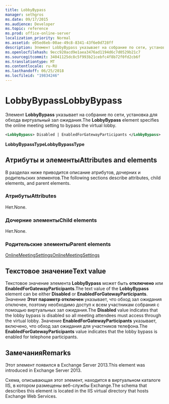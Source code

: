 ```yaml
---
title: LobbyBypass
manager: sethgros
ms.date: 09/17/2015
ms.audience: Developer
ms.topic: reference
ms.prod: office-online-server
localization_priority: Normal
ms.assetid: e05ed6eb-00ae-49c8-8341-43f6e0d728ff
description: Элемент LobbyBypass указывает на собрание по сети, установка для обхода виртуальный зал ожидания.
ms.openlocfilehash: 9ecc920acd9e1aea3476ad1194d6c7d0529b21c7
ms.sourcegitcommit: 34041125dc8c5f993b21cebfc4f8b72f0fd2cb6f
ms.translationtype: MT
ms.contentlocale: ru-RU
ms.lasthandoff: 06/25/2018
ms.locfileid: "19834246"
---
```

# <a name="lobbybypass"></a><span data-ttu-id="389e6-103">LobbyBypass</span><span class="sxs-lookup"><span data-stu-id="389e6-103">LobbyBypass</span></span>

<span data-ttu-id="389e6-104">Элемент **LobbyBypass** указывает на собрание по сети, установка для обхода виртуальный зал ожидания.</span><span class="sxs-lookup"><span data-stu-id="389e6-104">The **LobbyBypass** element specifies the online meeting setting to bypass the virtual lobby.</span></span> 
  
```XML
<LobbyBypass> Disabled | EnabledForGatewayParticipants </LobbyBypass>
```

 <span data-ttu-id="389e6-105">**LobbyBypassType**</span><span class="sxs-lookup"><span data-stu-id="389e6-105">**LobbyBypassType**</span></span>
## <a name="attributes-and-elements"></a><span data-ttu-id="389e6-106">Атрибуты и элементы</span><span class="sxs-lookup"><span data-stu-id="389e6-106">Attributes and elements</span></span>

<span data-ttu-id="389e6-107">В разделах ниже приводится описание атрибутов, дочерних и родительских элементов.</span><span class="sxs-lookup"><span data-stu-id="389e6-107">The following sections describe attributes, child elements, and parent elements.</span></span>
  
### <a name="attributes"></a><span data-ttu-id="389e6-108">Атрибуты</span><span class="sxs-lookup"><span data-stu-id="389e6-108">Attributes</span></span>

<span data-ttu-id="389e6-109">Нет.</span><span class="sxs-lookup"><span data-stu-id="389e6-109">None.</span></span>
  
### <a name="child-elements"></a><span data-ttu-id="389e6-110">Дочерние элементы</span><span class="sxs-lookup"><span data-stu-id="389e6-110">Child elements</span></span>

<span data-ttu-id="389e6-111">Нет.</span><span class="sxs-lookup"><span data-stu-id="389e6-111">None.</span></span>
  
### <a name="parent-elements"></a><span data-ttu-id="389e6-112">Родительские элементы</span><span class="sxs-lookup"><span data-stu-id="389e6-112">Parent elements</span></span>

[<span data-ttu-id="389e6-113">OnlineMeetingSettings</span><span class="sxs-lookup"><span data-stu-id="389e6-113">OnlineMeetingSettings</span></span>](onlinemeetingsettings.md)
  
## <a name="text-value"></a><span data-ttu-id="389e6-114">Текстовое значение</span><span class="sxs-lookup"><span data-stu-id="389e6-114">Text value</span></span>

<span data-ttu-id="389e6-115">Текстовое значение элемента **LobbyBypass** может быть **отключено** или **EnabledForGatewayParticipants**.</span><span class="sxs-lookup"><span data-stu-id="389e6-115">The text value of the **LobbyBypass** element can be either **Disabled** or **EnabledForGatewayParticipants**.</span></span> <span data-ttu-id="389e6-116">Значение **Этот параметр отключен** указывает, что обход зал ожидания отключен, поэтому необходимо доступ к всем участникам собрания с помощью виртуальных зал ожидания.</span><span class="sxs-lookup"><span data-stu-id="389e6-116">The **Disabled** value indicates that the lobby bypass is disabled so all meeting attendees must access through the virtual lobby.</span></span> <span data-ttu-id="389e6-117">Значение **EnabledForGatewayParticipants** указывает, включено, что обход зал ожидания для участников телефона.</span><span class="sxs-lookup"><span data-stu-id="389e6-117">The **EnabledForGatewayParticipants** value indicates that the lobby bypass is enabled for telephone participants.</span></span> 
  
## <a name="remarks"></a><span data-ttu-id="389e6-118">Замечания</span><span class="sxs-lookup"><span data-stu-id="389e6-118">Remarks</span></span>

<span data-ttu-id="389e6-119">Этот элемент появился в Exchange Server 2013.</span><span class="sxs-lookup"><span data-stu-id="389e6-119">This element was introduced in Exchange Server 2013.</span></span>
  
<span data-ttu-id="389e6-120">Схема, описывающая этот элемент, находится в виртуальном каталоге IIS, в котором размещены веб-службы Exchange.</span><span class="sxs-lookup"><span data-stu-id="389e6-120">The schema that describes this element is located in the IIS virtual directory that hosts Exchange Web Services.</span></span>
  

